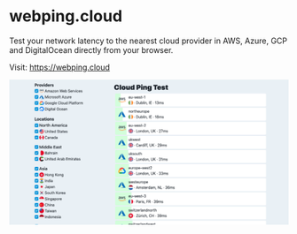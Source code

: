 # webping.cloud

Test your network latency to the nearest cloud provider in AWS, Azure, GCP and DigitalOcean directly from your browser.

Visit: https://webping.cloud

![](./public/images/large-screenshot.png)